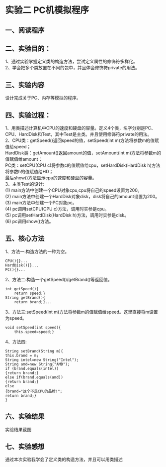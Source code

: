 # 实验二 PC机模拟程序
## 一、阅读程序
## 二、实验目的：  
1、通过实验掌握定义类的构造方法，尝试定义属性的修饰符多样化。  
2、学会把多个类放置在不同的包中，并且体会修饰符private的用法。  
## 三、实验内容  
设计完成关于PC、内存等模拟的程序。
## 四、实验过程：  
1、用类描述计算机中CPU的速度和硬盘的容量。定义4个类，名字分别是PC、CPU、HardDisk和Test，其中Test是主类。并且使用修饰符private的用法。   
2、CPU类：getSpeed()返回speed的值，setSpeed(int m)方法将参数m的值赋值给speed；  
   HardDisk类：getAmount()返回amount的值，setAmount(int m)方法将参数m的值赋值给amount；  
   PC类：setCPU(CPU c)将参数c的值赋值给cpu，setHardDisk(HardDisk h)方法将参数h的值赋值给HD；  
   最后show()方法显示cpu的速度和硬盘的容量。  
3、主类Test的设计:  
(1) main方法中创建一个CPU对象cpu,cpu将自己的speed设置为200。  
(2) main方法中创建一个HardDisk对象disk，disk将自己的amount设置为200。  
(3) main方法中创建一个PC对象pc。  
(4) pc调用setCPU(CPU c)方法，调用时实参是cpu。  
(5) pc调用setHardDisk(HardDisk h)方法，调用时实参是disk。  
(6) pc调用show()方法。
## 五、核心方法  
1、方法一:构造方法的一种为空。
```
CPU(){}...  
HardDisk(){}...  
PC(){}...
```     
2、方法二:构造一个getSpeed()/getBrand()等返回值。
```  
int getSpeed(){
	return speed;}
String getBrand(){
	return brand;}...  
```  
3、方法三:setSpeed(int m)方法将参数m的值赋值给speed。这里直接将m设置为speed。
```
void setSpeed(int speed){
	this.speed=speed;}
```  
4、方法四:  
```  
String setBrand(String m){
this.brand = m;	
String intel=new String("Intel");
String amd=new String("AMD");
if (brand.equals(intel))
{return brand;}
else if(brand.equals(amd))
{return brand;}
else
{brand="这个不是CPU的品牌!";
return brand;}			
}  
```
## 六、实验结果  
实验结果截图
## 七、实验感想  
通过本次实验我学会了定义类的构造方法，并且可以用类描述  


  
